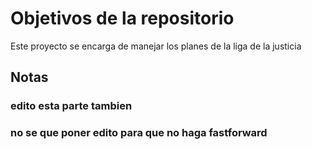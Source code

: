 # Objetivos de la repositorio

Este proyecto se encarga de manejar los planes de la liga de la justicia


## Notas
### edito esta parte tambien 
### no se que poner edito para que no haga fastforward
